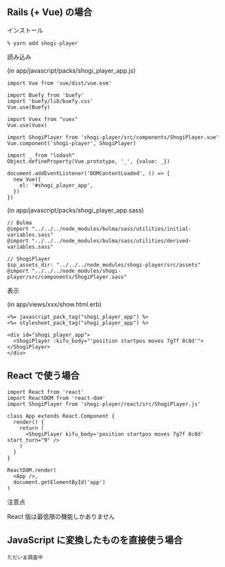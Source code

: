 ## Rails (+ Vue) の場合

インストール

    % yarn add shogi-player

読み込み

(in app/javascript/packs/shogi_player_app.js)

    import Vue from 'vue/dist/vue.esm'
     
    import Buefy from 'buefy'
    import 'buefy/lib/buefy.css'
    Vue.use(Buefy)
     
    import Vuex from "vuex"
    Vue.use(Vuex)

    import ShogiPlayer from 'shogi-player/src/components/ShogiPlayer.vue'
    Vue.component('shogi-player', ShogiPlayer)
     
    import _ from "lodash"
    Object.defineProperty(Vue.prototype, '_', {value: _})

    document.addEventListener('DOMContentLoaded', () => {
      new Vue({
        el: '#shogi_player_app',
      })
    })

(in app/javascript/packs/shogi_player_app.sass)

    // Bulma
    @import "../../../node_modules/bulma/sass/utilities/initial-variables.sass"
    @import "../../../node_modules/bulma/sass/utilities/derived-variables.sass"
     
    // ShogiPlayer
    $sp_assets_dir: "../../../node_modules/shogi-player/src/assets"
    @import "../../../node_modules/shogi-player/src/components/ShogiPlayer.sass"

表示

(in app/views/xxx/show.html.erb)

    <%= javascript_pack_tag("shogi_player_app") %>
    <%= stylesheet_pack_tag("shogi_player_app") %>

    <div id="shogi_player_app">
      <ShogiPlayer :kifu_body="'position startpos moves 7g7f 8c8d'"></ShogiPlayer>
    </div>

## React で使う場合

    import React from 'react'
    import ReactDOM from 'react-dom'
    import ShogiPlayer from 'shogi-player/react/src/ShogiPlayer.js'

    class App extends React.Component {
      render() {
        return (
          <ShogiPlayer kifu_body='position startpos moves 7g7f 8c8d' start_turn="9" />
        )
      }
    }

    ReactDOM.render(
      <App />,
      document.getElementById('app')
    )

<article class="message is-warning">
  <div class="message-header">
    <p>注意点</p>
  </div>
  <div class="message-body">
     React 版は最低限の機能しかありません
  </div>
</article>

## JavaScript に変換したものを直接使う場合

    ただいま調査中
